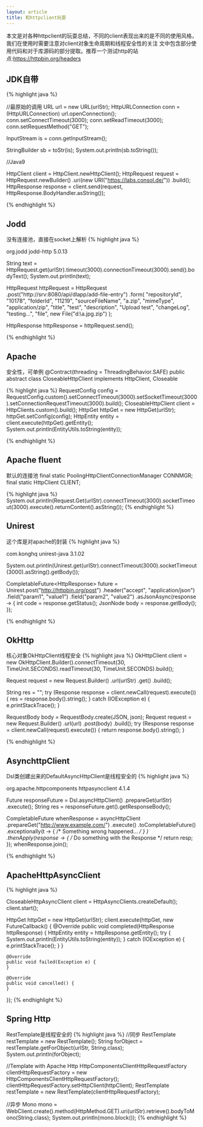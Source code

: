 ```yaml
---
layout: article
title: 和httpclient玩耍
---
```

本文是对各种httpclient的玩耍总结，不同的client表现出来的是不同的使用风格，我们在使用时需要注意对client对象生命周期和线程安全性的关注
文中包含部分使用代码和对于库源码的部分提取。推荐一个测试http的站点:https://httpbin.org/headers

## JDK自带
{% highlight java %}

//最原始的调用
URL url = new URL(urlStr);
HttpURLConnection conn = (HttpURLConnection) url.openConnection();
conn.setConnectTimeout(3000);
conn.setReadTimeout(3000);
conn.setRequestMethod("GET");

InputStream is = conn.getInputStream();

StringBuilder sb = toStr(is);
System.out.println(sb.toString());


//Java9

HttpClient client = HttpClient.newHttpClient();
HttpRequest request = HttpRequest.newBuilder()
    .uri(new URI("https://labs.consol.de/"))
    .build();
HttpResponse<String> response = client.send(request, HttpResponse.BodyHandler.asString());

{% endhighlight %}

## Jodd
没有连接池，直接在socket上解析
{% highlight java %}

<dependency>
    <groupId>org.jodd</groupId>
    <artifactId>jodd-http</artifactId>
    <version>5.0.13</version>
</dependency>

String text = HttpRequest.get(urlStr).timeout(3000).connectionTimeout(3000).send().bodyText();
System.out.println(text);


HttpRequest httpRequest = HttpRequest
        .post("http://srv:8080/api/dlapp/add-file-entry")
        .form(
            "repositoryId", "10178",
            "folderId", "11219",
            "sourceFileName", "a.zip",
            "mimeType", "application/zip",
            "title", "test",
            "description", "Upload test",
            "changeLog", "testing...",
            "file", new File("d:\\a.jpg.zip")
        );

HttpResponse httpResponse = httpRequest.send();
    
{% endhighlight %}

## Apache
安全性，可单例
@Contract(threading = ThreadingBehavior.SAFE)
public abstract class CloseableHttpClient implements HttpClient, Closeable

{% highlight java %}
RequestConfig config = RequestConfig.custom().setConnectTimeout(3000).setSocketTimeout(3000).setConnectionRequestTimeout(3000).build();
CloseableHttpClient client = HttpClients.custom().build();
HttpGet httpGet = new HttpGet(urlStr);
httpGet.setConfig(config);
HttpEntity entity = client.execute(httpGet).getEntity();
System.out.println(EntityUtils.toString(entity));

{% endhighlight %}

## Apache fluent

默认的连接池
final static PoolingHttpClientConnectionManager CONNMGR;
final static HttpClient CLIENT;
    
{% highlight java %}
System.out.println(Request.Get(urlStr).connectTimeout(3000).socketTimeout(3000).execute().returnContent().asString());
{% endhighlight %}

## Unirest
这个库是对apache的封装
{% highlight java %}

<dependency>
    <groupId>com.konghq</groupId>
    <artifactId>unirest-java</artifactId>
    <version>3.1.02</version>
</dependency>
        
System.out.println(Unirest.get(urlStr).connectTimeout(3000).socketTimeout(3000).asString().getBody());

CompletableFuture<HttpResponse<JsonNode>> future = Unirest.post("http://httpbin.org/post")
  .header("accept", "application/json")
  .field("param1", "value1")
  .field("param2", "value2")
  .asJsonAsync(response -> {
        int code = response.getStatus();
        JsonNode body = response.getBody();
    });
    
{% endhighlight %}


## OkHttp
核心对象OkHttpClient线程安全
{% highlight java %}
OkHttpClient client = new OkHttpClient.Builder().connectTimeout(30, TimeUnit.SECONDS).readTimeout(30, TimeUnit.SECONDS).build();

Request request = new Request.Builder()
        .url(urlStr)
        .get()
        .build();

String res = "";
try (Response response = client.newCall(request).execute()) {
    res = response.body().string();
} catch (IOException e) {
    e.printStackTrace();
}


RequestBody body = RequestBody.create(JSON, json);
Request request = new Request.Builder()
  .url(url)
  .post(body)
  .build();
try (Response response = client.newCall(request).execute()) {
return response.body().string();
}

{% endhighlight %}


## AsynchttpClient
Dsl类创建出来的DefaultAsyncHttpClient是线程安全的
{% highlight java %}


<dependency>
            <groupId>org.apache.httpcomponents</groupId>
            <artifactId>httpasyncclient</artifactId>
            <version>4.1.4</version>
</dependency>


Future<Response> responseFuture = Dsl.asyncHttpClient()
        .prepareGet(urlStr)
        .execute();
String res = responseFuture.get().getResponseBody();


CompletableFuture<Response> whenResponse = asyncHttpClient
            .prepareGet("http://www.example.com/")
            .execute()
            .toCompletableFuture()
            .exceptionally(t -> { /* Something wrong happened... */  } )
            .thenApply(response -> { /*  Do something with the Response */ return resp; });
whenResponse.join(); 


{% endhighlight %}

## ApacheHttpAsyncClient
{% highlight java %}
        
CloseableHttpAsyncClient client = HttpAsyncClients.createDefault();
client.start();

HttpGet httpGet = new HttpGet(urlStr);
client.execute(httpGet, new FutureCallback<HttpResponse>() {
    @Override
    public void completed(HttpResponse httpResponse) {
        HttpEntity entity = httpResponse.getEntity();
        try {
            System.out.println(EntityUtils.toString(entity));
        } catch (IOException e) {
            e.printStackTrace();
        }
    }

    @Override
    public void failed(Exception e) {
    }

    @Override
    public void cancelled() {
    }
});
{% endhighlight %}


## Spring Http
RestTemplate是线程安全的
{% highlight java %}
//同步
RestTemplate restTemplate = new RestTemplate();
String forObject = restTemplate.getForObject(urlStr, String.class);
System.out.println(forObject);

//Template with Apache Http
HttpComponentsClientHttpRequestFactory clientHttpRequestFactory = new HttpComponentsClientHttpRequestFactory();
clientHttpRequestFactory.setHttpClient(httpClient);
RestTemplate restTemplate = new RestTemplate(clientHttpRequestFactory);

//异步
Mono<String> mono = WebClient.create().method(HttpMethod.GET).uri(urlStr).retrieve().bodyToMono(String.class);
System.out.println(mono.block());
{% endhighlight %}
